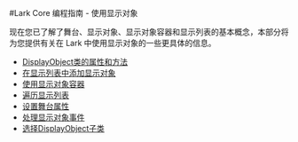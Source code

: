 #Lark Core 编程指南 - 使用显示对象



现在您已了解了舞台、显示对象、显示对象容器和显示列表的基本概念，本部分将为您提供有关在 Lark 中使用显示对象的一些更具体的信息。


* [DisplayObject类的属性和方法](6-1-displayobject.md)
* [在显示列表中添加显示对象](6-2-displaylist.md)
* [使用显示对象容器](6-3-displayobjectcontainer.md)
* [遍历显示列表](6-4-displaylistall.md)
* [设置舞台属性](6-5-stage.md)
* [处理显示对象事件](6-6-displayevent.md)
* [选择DisplayObject子类](6-7-displayobjectclass.md)